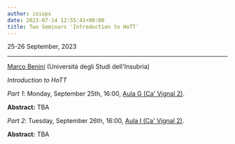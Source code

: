 ```yaml
---
author: ioiops
date: 2023-07-14 12:55:41+00:00
title: Two Seminars 'Introduction to HoTT'
---
```


25-26 September, 2023

---

[Marco Benini](https://marcobenini.me/) (Università degli Studi dell'Insubria)

_Introduction to HoTT_

_Part 1_: Monday, September 25th, 16:00, [Aula G (Ca' Vignal 2)](https://www.di.univr.it/?ent=luogo&id=29).

**Abstract:**
TBA

_Part 2_: Tuesday, September 26th, 16:00, [Aula I (Ca' Vignal 2)](https://www.di.univr.it/?ent=luogo&id=31).

**Abstract:**
TBA
